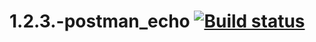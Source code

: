 # 1.2.3.-postman_echo [![Build status](https://ci.appveyor.com/api/projects/status/ypgg5dlfku5ltx8r?svg=true)](https://ci.appveyor.com/project/melomanos/1-2-3-postman-echo)
